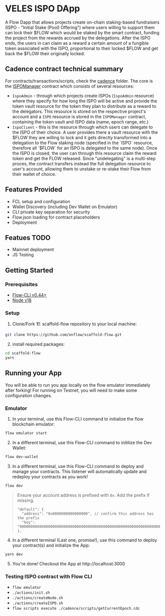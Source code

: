 # VELES ISPO DApp

A Flow Dapp that allows projects create on-chain staking-based fundraisers (ISPO - "Initial Stake (Pool) Offering") where users willing to support
them can lock their $FLOW which would be staked by the smart contract, funding the project from the rewards accrued by the delegations.
After the ISPO ends, the users in can claim as a reward a certain amount of a fungible token associated with the ISPO, proportional
to their locked $FLOW and get back the $FLOW their originally locked.

## Cadence contract technical summary

For contracts/transactions/scripts, check the [cadence](/cadence/) folder. The core is the [ISPOManager](/cadence/contracts/ISPOManager.cdc)
contract which consists of several resources:

- `IspoAdmin` - through which projects create ISPOs (`IspoAdmin` resource) where they specify for how long the ISPO will be active and
  provide the token vault resource for the token they plan to distribute as a reward to the delegators. This resource is stored on the respective
  project's account and a `ISPO` resource is stored in the `ISPOManager` contract, containing the token vault and ISPO data (name, epoch range, etc.)
- `IspoClient` - this is the resource through which users can delegate to the ISPO of their choice. A user provides there a vault resource with the $FLOW
they are willing to lock and it gets directly transformed into a delegation to the Flow staking node (specified in the `ISPO` resource, therefore all `$FLOW` for an ISPO is delegated to the same node).
  Once the ISPO is closed, the user can through this resource claim the reward token and get the FLOW released. Since "undelegating" is a multi-step proces, the contract
  transfers instead the full delegation resource to user's account, allowing them to unstake or re-stake their Flow from their wallet of choice.

## Features Provided

- FCL setup and configuration
- Wallet Discovery (including Dev Wallet on Emulator)
- CLI private key separation for security
- Flow.json loading for contract placeholders
- Deployment

## Featues TODO

- Mainnet deployment
- JS Testing

## Getting Started

### Prerequisites

- [Flow-CLI v0.44+](https://github.com/onflow/flow-cli)
- [Node v18](https://nodejs.org/en/download/)

### Setup

1.  Clone/Fork 🏗 scaffold-flow repository to your local machine:

```bash
git clone https://github.com/onflow/scaffold-flow.git
```

2. install required packages:

```bash
cd scaffold-flow
yarn
```

## Running your App

You will be able to run you app locally on the flow emulator immediately after forking! For running on Testnet, you will need to make some configuration changes.

### Emulator

1. In your terminal, use this Flow-CLI command to initialize the flow blockchain emulator:

```bash
flow emulator start
```

2. In a different terminal, use this Flow-CLI command to initilize the Dev Wallet:

```bash
flow dev-wallet
```

3. In a different terminal, use this Flow-CLI command to deploy and manage your contracts. This listener will automatically update and redeploy your contracts as you work!

```bash
flow dev
```

> Ensure your account address is prefixed with `0x`. Add the prefix if missing.
>
> ```
> "default": {
>   "address": "0x0000000000000000", // confirm this address has the prefix
>   "key": "0000000000000000000000000000000000000000000000000000000000000000"
> },
> ```

4. In a different terminal (Last one, promise!), use this command to deploy your contract(s) and initialize the App:

```bash
yarn dev
```

5. You're done! Checkout the App at http://localhost:3000

### Testing ISPO contract with Flow CLI

- `flow emulator`
- `./actions/init.sh `
- `./actions/createNode.sh`
- `./actions/createISPO.sh `
- `flow scripts execute ./cadence/scripts/getCurrentEpoch.cdc`
